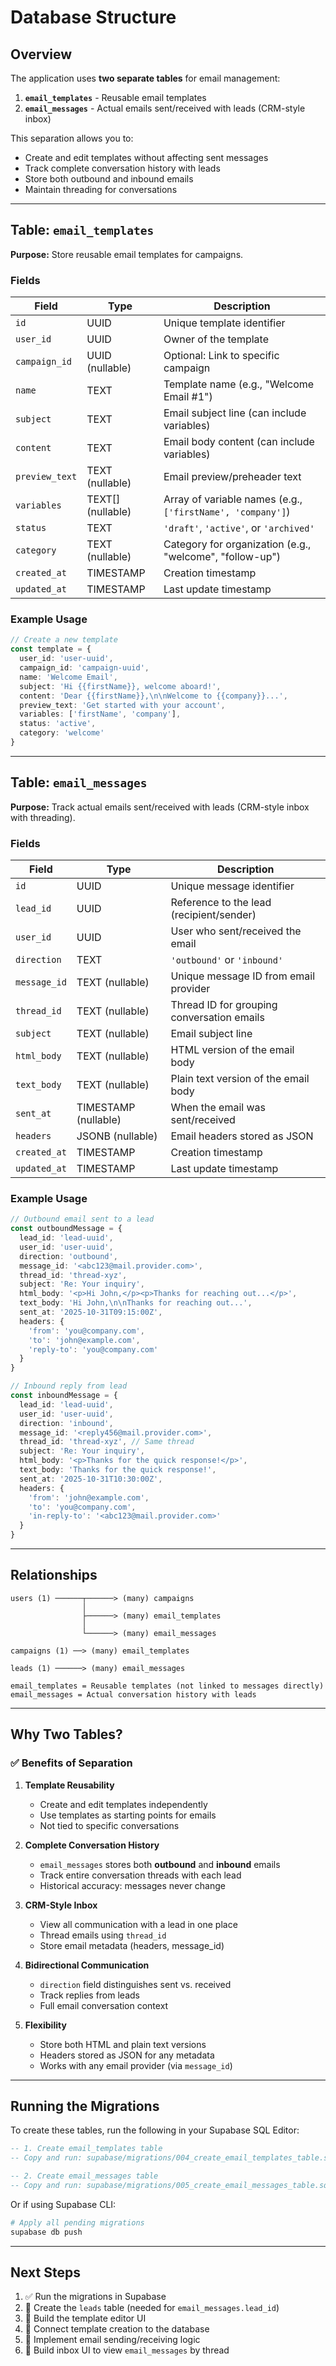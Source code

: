 # Database Structure

## Overview

The application uses **two separate tables** for email management:

1. **`email_templates`** - Reusable email templates
2. **`email_messages`** - Actual emails sent/received with leads (CRM-style inbox)

This separation allows you to:
- Create and edit templates without affecting sent messages
- Track complete conversation history with leads
- Store both outbound and inbound emails
- Maintain threading for conversations

---

## Table: `email_templates`

**Purpose:** Store reusable email templates for campaigns.

### Fields

| Field | Type | Description |
|-------|------|-------------|
| `id` | UUID | Unique template identifier |
| `user_id` | UUID | Owner of the template |
| `campaign_id` | UUID (nullable) | Optional: Link to specific campaign |
| `name` | TEXT | Template name (e.g., "Welcome Email #1") |
| `subject` | TEXT | Email subject line (can include variables) |
| `content` | TEXT | Email body content (can include variables) |
| `preview_text` | TEXT (nullable) | Email preview/preheader text |
| `variables` | TEXT[] (nullable) | Array of variable names (e.g., `['firstName', 'company']`) |
| `status` | TEXT | `'draft'`, `'active'`, or `'archived'` |
| `category` | TEXT (nullable) | Category for organization (e.g., "welcome", "follow-up") |
| `created_at` | TIMESTAMP | Creation timestamp |
| `updated_at` | TIMESTAMP | Last update timestamp |

### Example Usage

```typescript
// Create a new template
const template = {
  user_id: 'user-uuid',
  campaign_id: 'campaign-uuid',
  name: 'Welcome Email',
  subject: 'Hi {{firstName}}, welcome aboard!',
  content: 'Dear {{firstName}},\n\nWelcome to {{company}}...',
  preview_text: 'Get started with your account',
  variables: ['firstName', 'company'],
  status: 'active',
  category: 'welcome'
}
```

---

## Table: `email_messages`

**Purpose:** Track actual emails sent/received with leads (CRM-style inbox with threading).

### Fields

| Field | Type | Description |
|-------|------|-------------|
| `id` | UUID | Unique message identifier |
| `lead_id` | UUID | Reference to the lead (recipient/sender) |
| `user_id` | UUID | User who sent/received the email |
| `direction` | TEXT | `'outbound'` or `'inbound'` |
| `message_id` | TEXT (nullable) | Unique message ID from email provider |
| `thread_id` | TEXT (nullable) | Thread ID for grouping conversation emails |
| `subject` | TEXT (nullable) | Email subject line |
| `html_body` | TEXT (nullable) | HTML version of the email body |
| `text_body` | TEXT (nullable) | Plain text version of the email body |
| `sent_at` | TIMESTAMP (nullable) | When the email was sent/received |
| `headers` | JSONB (nullable) | Email headers stored as JSON |
| `created_at` | TIMESTAMP | Creation timestamp |
| `updated_at` | TIMESTAMP | Last update timestamp |

### Example Usage

```typescript
// Outbound email sent to a lead
const outboundMessage = {
  lead_id: 'lead-uuid',
  user_id: 'user-uuid',
  direction: 'outbound',
  message_id: '<abc123@mail.provider.com>',
  thread_id: 'thread-xyz',
  subject: 'Re: Your inquiry',
  html_body: '<p>Hi John,</p><p>Thanks for reaching out...</p>',
  text_body: 'Hi John,\n\nThanks for reaching out...',
  sent_at: '2025-10-31T09:15:00Z',
  headers: {
    'from': 'you@company.com',
    'to': 'john@example.com',
    'reply-to': 'you@company.com'
  }
}

// Inbound reply from lead
const inboundMessage = {
  lead_id: 'lead-uuid',
  user_id: 'user-uuid',
  direction: 'inbound',
  message_id: '<reply456@mail.provider.com>',
  thread_id: 'thread-xyz', // Same thread
  subject: 'Re: Your inquiry',
  html_body: '<p>Thanks for the quick response!</p>',
  text_body: 'Thanks for the quick response!',
  sent_at: '2025-10-31T10:30:00Z',
  headers: {
    'from': 'john@example.com',
    'to': 'you@company.com',
    'in-reply-to': '<abc123@mail.provider.com>'
  }
}
```

---

## Relationships

```
users (1) ──────┬──────> (many) campaigns
                │
                ├──────> (many) email_templates
                │
                └──────> (many) email_messages

campaigns (1) ──> (many) email_templates

leads (1) ──────> (many) email_messages

email_templates = Reusable templates (not linked to messages directly)
email_messages = Actual conversation history with leads
```

---

## Why Two Tables?

### ✅ Benefits of Separation

1. **Template Reusability**
   - Create and edit templates independently
   - Use templates as starting points for emails
   - Not tied to specific conversations

2. **Complete Conversation History**
   - `email_messages` stores both **outbound** and **inbound** emails
   - Track entire conversation threads with each lead
   - Historical accuracy: messages never change

3. **CRM-Style Inbox**
   - View all communication with a lead in one place
   - Thread emails using `thread_id`
   - Store email metadata (headers, message_id)

4. **Bidirectional Communication**
   - `direction` field distinguishes sent vs. received
   - Track replies from leads
   - Full email conversation context

5. **Flexibility**
   - Store both HTML and plain text versions
   - Headers stored as JSON for any metadata
   - Works with any email provider (via `message_id`)

---

## Running the Migrations

To create these tables, run the following in your Supabase SQL Editor:

```sql
-- 1. Create email_templates table
-- Copy and run: supabase/migrations/004_create_email_templates_table.sql

-- 2. Create email_messages table
-- Copy and run: supabase/migrations/005_create_email_messages_table.sql
```

Or if using Supabase CLI:

```bash
# Apply all pending migrations
supabase db push
```

---

## Next Steps

1. ✅ Run the migrations in Supabase
2. 🔨 Create the `leads` table (needed for `email_messages.lead_id`)
3. 🔨 Build the template editor UI
4. 🔨 Connect template creation to the database
5. 🔨 Implement email sending/receiving logic
6. 🔨 Build inbox UI to view `email_messages` by thread

